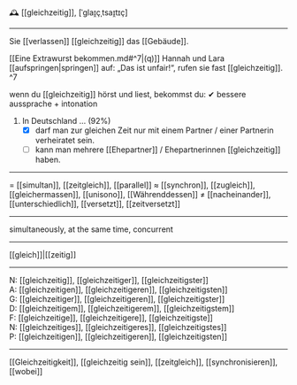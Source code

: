 🕰️ [[gleichzeitig]], [ˈɡlaɪ̯çˌtsaɪ̯tɪç]

---
Sie [[verlassen]] [[gleichzeitig]] das [[Gebäude]].

[[Eine Extrawurst bekommen.md#^7|(q)]] Hannah und Lara [[aufspringen|springen]] auf: „Das ist unfair!“, rufen sie fast [[gleichzeitig]]. ^7


wenn du [[gleichzeitig]] hörst und liest, bekommst du:
✔ bessere aussprache + intonation

1. In Deutschland … (92%)
	- [x] darf man zur gleichen Zeit nur mit einem Partner / einer Partnerin verheiratet sein.
	- [ ] kann man mehrere [[Ehepartner]] / Ehepartnerinnen [[gleichzeitig]] haben.

---
= [[simultan]], [[zeitgleich]], [[parallel]]
≈ [[synchron]], [[zugleich]], [[gleichermassen]], [[unisono]], [[Währenddessen]]
≠ [[nacheinander]], [[unterschiedlich]], [[versetzt]], [[zeitversetzt]]

---
simultaneously, at the same time, concurrent

---
[[gleich]]|[[zeitig]]

---
N: [[gleichzeitig]], [[gleichzeitiger]], [[gleichzeitigster]]  
A: [[gleichzeitigen]], [[gleichzeitigeren]], [[gleichzeitigsten]]  
G: [[gleichzeitiger]], [[gleichzeitigeren]], [[gleichzeitigster]]  
D: [[gleichzeitigem]], [[gleichzeitigerem]], [[gleichzeitigstem]]  
F: [[gleichzeitige]], [[gleichzeitigere]], [[gleichzeitigste]]  
N: [[gleichzeitiges]], [[gleichzeitigeres]], [[gleichzeitigstes]]  
P: [[gleichzeitigen]], [[gleichzeitigeren]], [[gleichzeitigsten]]  

---
[[Gleichzeitigkeit]], [[gleichzeitig sein]], [[zeitgleich]], [[synchronisieren]], [[wobei]]